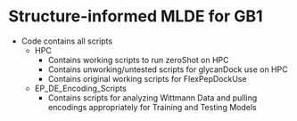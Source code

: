 # Structure-informed MLDE for GB1

- Code contains all scripts
	* HPC 
		* Contains working scripts to run zeroShot on HPC
		* Contains unworking/untested scripts for glycanDock use on HPC 
		* Contains original working scripts for FlexPepDockUse
	* EP_DE_Encoding_Scripts
		* Contains scripts for analyzing Wittmann Data and pulling encodings appropriately for Training and Testing Models
